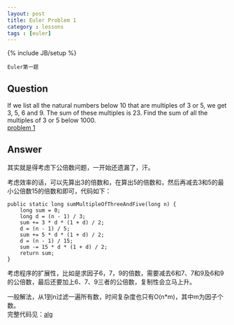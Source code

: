 ```yaml
---
layout: post
title: Euler Problem 1
category : lessons
tags : [euler]
---
```

{% include JB/setup %}

`Euler第一题`

## Question
If we list all the natural numbers below 10 that are multiples of 3 or 5, we get 3, 5, 6 and 9. The sum of these multiples is 23.
Find the sum of all the multiples of 3 or 5 below 1000.  
[problem 1](http://projecteuler.net/problem=1)

## Answer
其实就是得考虑下公倍数问题，一开始还遗漏了，汗。  

考虑效率的话，可以先算出3的倍数和，在算出5的倍数和，然后再减去3和5的最小公倍数15的倍数和即可，代码如下：

    public static long sumMultipleOfThreeAndFive(long n) {
    	long sum = 0;
    	long d = (n - 1) / 3;
    	sum += 3 * d * (1 + d) / 2;
    	d = (n - 1) / 5;
    	sum += 5 * d * (1 + d) / 2;
    	d = (n - 1) / 15;
    	sum -= 15 * d * (1 + d) / 2;
		return sum;
	}

考虑程序的扩展性，比如是求因子6，7，9的倍数，需要减去6和7、7和9及6和9的公倍数，最后还要加上6、7、9三者的公倍数，复制性会立马上升。

一般解法，从1到n过滤一遍所有数，时间复杂度也只有O(n\*m)，其中m为因子个数。  
完整代码见：[alg](https://github.com/gengmzh/alg/blob/master/src/main/java/com/github/gengmzh/euler/Problem1.java)

